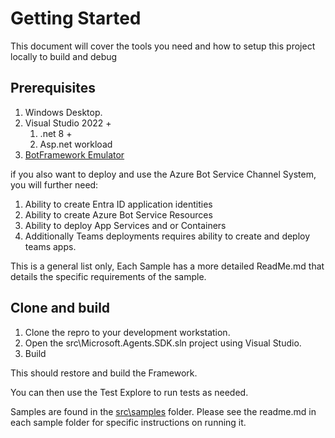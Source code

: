 # Getting Started

This document will cover the tools you need and how to setup this project locally to build and debug

## Prerequisites

1. Windows Desktop.
1. Visual Studio 2022 +
    1. .net 8 +
    1. Asp.net workload
1. [BotFramework Emulator](https://github.com/microsoft/BotFramework-Emulator/releases)

if you also want to deploy and use the Azure Bot Service Channel System, you will further need:

1. Ability to create Entra ID application identities
1. Ability to create Azure Bot Service Resources
1. Ability to deploy App Services and or Containers
1. Additionally Teams deployments requires ability to create and deploy teams apps.

This is a general list only, Each Sample has a more detailed ReadMe.md that details the specific requirements of the sample.

## Clone and build

1. Clone the repro to your development workstation.
1. Open the src\Microsoft.Agents.SDK.sln project using Visual Studio.
1. Build

This should restore and build the Framework.

You can then use the Test Explore to run tests as needed.

Samples are found in the [src\samples](src\samples) folder.  Please see the readme.md in each sample folder for specific instructions on running it.
